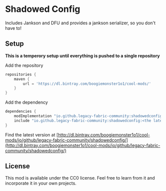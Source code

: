 # Shadowed Config
Includes Jankson and DFU and provides a jankson serializer, so you don't have to!

## Setup
**This is a temperory setup until everything is pushed to a single repository**  

Add the repository
```gradle
repositories {
    maven {
        url = 'https://dl.bintray.com/boogiemonster1o1/cool-mods/'
    }
}
```


Add the dependency 
```gradle
dependencies {
    modImplementation "io.github.legacy-fabric-community:shadowedconfig:<the latest version>"
    include "io.github.legacy-fabric-community:shadowedconfig:<the latest version>"
}
```

Find the latest version at [http://dl.bintray.com/boogiemonster1o1/cool-mods/io/github/legacy-fabric-community/shadowedconfig/](http://dl.bintray.com/boogiemonster1o1/cool-mods/io/github/legacy-fabric-community/shadowedconfig/)

## License

This mod is available under the CC0 license. Feel free to learn from it and incorporate it in your own projects.
